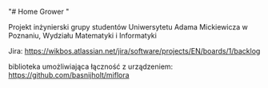 "# Home Grower " 

Projekt inżynierski grupy studentów Uniwersytetu Adama Mickiewicza w Poznaniu, Wydziału Matematyki i Informatyki

Jira: https://wikbos.atlassian.net/jira/software/projects/EN/boards/1/backlog

biblioteka umożliwiająca łączność z urządzeniem: 
https://github.com/basnijholt/miflora